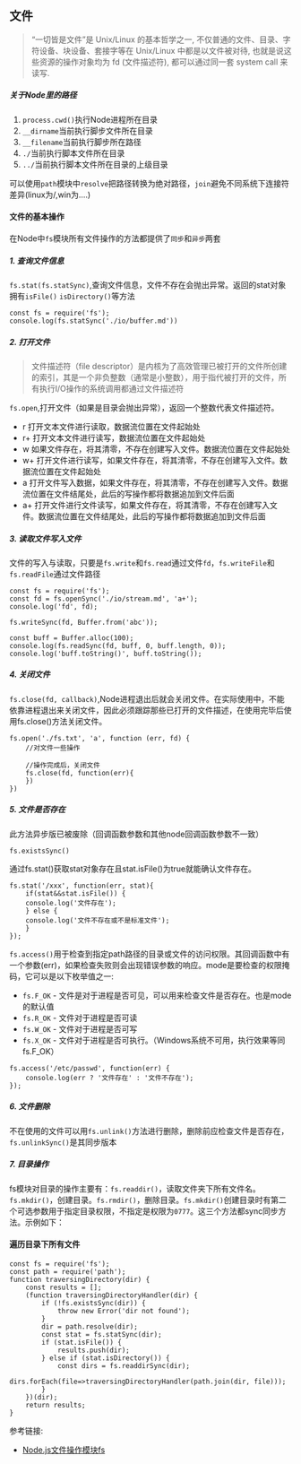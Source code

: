 ## 文件

>“一切皆是文件”是 Unix/Linux 的基本哲学之一, 不仅普通的文件、目录、字符设备、块设备、套接字等在 Unix/Linux 中都是以文件被对待, 也就是说这些资源的操作对象均为 fd (文件描述符), 都可以通过同一套 system call 来读写.

##### 关于Node里的路径

1. `process.cwd()`执行Node进程所在目录
2. `__dirname`当前执行脚步文件所在目录
3. `__filename`当前执行脚步所在路径
4. `./`当前执行脚本文件所在目录
5. `../`当前执行脚本文件所在目录的上级目录


可以使用`path`模块中`resolve`把路径转换为绝对路径，`join`避免不同系统下连接符差异(linux为/,win为\....)


#### 文件的基本操作

在Node中`fs`模块所有文件操作的方法都提供了`同步`和`异步`两套

##### 1. 查询文件信息

`fs.stat(fs.statSync)`,查询文件信息，文件不存在会抛出异常。返回的stat对象拥有`isFile()` `isDirectory()`等方法

```
const fs = require('fs');
console.log(fs.statSync('./io/buffer.md'))
```

##### 2. 打开文件
>文件描述符（file descriptor）是内核为了高效管理已被打开的文件所创建的索引，其是一个非负整数（通常是小整数），用于指代被打开的文件，所有执行I/O操作的系统调用都通过文件描述符

`fs.open`,打开文件（如果是目录会抛出异常），返回一个整数代表文件描述符。


 * r 打开文本文件进行读取，数据流位置在文件起始处
 * r+ 打开文本文件进行读写，数据流位置在文件起始处
 * w 如果文件存在，将其清零，不存在创建写入文件。数据流位置在文件起始处
 * w+ 打开文件进行读写，如果文件存在，将其清零，不存在创建写入文件。数据流位置在文件起始处
 * a 打开文件写入数据，如果文件存在，将其清零，不存在创建写入文件。数据流位置在文件结尾处，此后的写操作都将数据追加到文件后面
 * a+ 打开文件进行文件读写，如果文件存在，将其清零，不存在创建写入文件。数据流位置在文件结尾处，此后的写操作都将数据追加到文件后面

##### 3. 读取文件写入文件
文件的写入与读取，只要是`fs.write`和`fs.read`通过文件`fd`，`fs.writeFile`和`fs.readFile`通过文件路径

```
const fs = require('fs');
const fd = fs.openSync('./io/stream.md', 'a+');
console.log('fd', fd);

fs.writeSync(fd, Buffer.from('abc'));

const buff = Buffer.alloc(100);
console.log(fs.readSync(fd, buff, 0, buff.length, 0));
console.log('buff.toString()', buff.toString());
```

##### 4. 关闭文件

`fs.close(fd, callback)`,Node进程退出后就会关闭文件。在实际使用中，不能依靠进程退出来关闭文件，因此必须跟踪那些已打开的文件描述，在使用完毕后使用fs.close()方法关闭文件。

```
fs.open('./fs.txt', 'a', function (err, fd) {
    //对文件一些操作

    //操作完成后，关闭文件
    fs.close(fd, function(err){
    })
})
```

##### 5. 文件是否存在

此方法异步版已被废除（回调函数参数和其他node回调函数参数不一致）

```
fs.existsSync()
```
通过fs.stat()获取stat对象存在且stat.isFile()为true就能确认文件存在。

```
fs.stat('/xxx', function(err, stat){
    if(stat&&stat.isFile()) {
	console.log('文件存在');
    } else {
	console.log('文件不存在或不是标准文件');
    }
});
```

`fs.access()`用于检查到指定path路径的目录或文件的访问权限。其回调函数中有一个参数(err)，如果检查失败则会出现错误参数的响应。mode是要检查的权限掩码，它可以是以下枚举值之一:

* `fs.F_OK` - 文件是对于进程是否可见，可以用来检查文件是否存在。也是mode 的默认值
* `fs.R_OK` - 文件对于进程是否可读
* `fs.W_OK` - 文件对于进程是否可写
* `fs.X_OK` - 文件对于进程是否可执行。（Windows系统不可用，执行效果等同fs.F_OK）

```
fs.access('/etc/passwd', function(err) {
    console.log(err ? '文件存在' : '文件不存在');
});
```

##### 6. 文件删除
不在使用的文件可以用`fs.unlink()`方法进行删除，删除前应检查文件是否存在，`fs.unlinkSync()`是其同步版本

##### 7. 目录操作
fs模块对目录的操作主要有：`fs.readdir()`，读取文件夹下所有文件名。`fs.mkdir()`，创建目录。`fs.rmdir()`，删除目录。`fs.mkdir()`创建目录时有第二个可选参数用于指定目录权限，不指定是权限为`0777`。这三个方法都sync同步方法。示例如下：



#### 遍历目录下所有文件

```
const fs = require('fs');
const path = require('path');
function traversingDirectory(dir) {
    const results = [];
    (function traversingDirectoryHandler(dir) {
        if (!fs.existsSync(dir)) {
            throw new Error('dir not found');
        }
        dir = path.resolve(dir);
        const stat = fs.statSync(dir);
        if (stat.isFile()) {
            results.push(dir);
        } else if (stat.isDirectory()) {
            const dirs = fs.readdirSync(dir);
            dirs.forEach(file=>traversingDirectoryHandler(path.join(dir, file)));
        }
    })(dir);
    return results;
}

```

参考链接:

* [Node.js文件操作模块fs](https://itbilu.com/nodejs/core/4y-N3wJS.html)